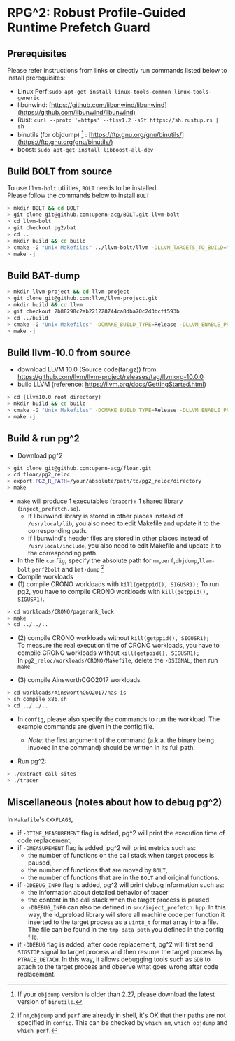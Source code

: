 # RPG^2: Robust Profile-Guided Runtime Prefetch Guard


## Prerequisites
Please refer instructions from links or directly run commands listed below to install prerequisites: 
- Linux Perf:`sudo apt-get install linux-tools-common linux-tools-generic` 
- libunwind: [https://github.com/libunwind/libunwind](https://github.com/libunwind/libunwind) 
- Rust: `curl --proto '=https' --tlsv1.2 -sSf https://sh.rustup.rs | sh` 
- binutils (for objdump) [^1] : [https://ftp.gnu.org/gnu/binutils/](https://ftp.gnu.org/gnu/binutils/) 
- boost: `sudo apt-get install libboost-all-dev` 
[^1]:If your `objdump` version is older than 2.27, please download the latest version of `binutils`.  


## Build BOLT from source
To use `llvm-bolt` utilities, `BOLT` needs to be installed. \
Please follow the commands below to install `BOLT` 
```bash
> mkdir BOLT && cd BOLT
> git clone git@github.com:upenn-acg/BOLT.git llvm-bolt
> cd llvm-bolt 
> git checkout pg2/bat
> cd ..
> mkdir build && cd build
> cmake -G "Unix Makefiles" ../llvm-bolt/llvm -DLLVM_TARGETS_TO_BUILD="X86;AArch64" -DCMAKE_BUILD_TYPE=Release -DLLVM_ENABLE_ASSERTIONS=ON -DLLVM_ENABLE_PROJECTS="clang;lld;bolt"
> make -j
```

## Build BAT-dump
```bash
> mkdir llvm-project && cd llvm-project
> git clone git@github.com:llvm/llvm-project.git
> mkdir build && cd llvm
> git checkout 2b88298c2ab221228744ca8dba70c2d3bcff593b
> cd ../build
> cmake -G "Unix Makefiles" -DCMAKE_BUILD_TYPE=Release -DLLVM_ENABLE_PROJECTS="clang;compiler-rt;bolt" ../llvm
> make -j
```

## Build llvm-10.0 from source
- download LLVM 10.0 (Source code(tar.gz)) from https://github.com/llvm/llvm-project/releases/tag/llvmorg-10.0.0
- build LLVM (reference: https://llvm.org/docs/GettingStarted.html)
```bash
> cd {llvm10.0 root directory}
> mkdir build && cd build
> cmake -G "Unix Makefiles" -DCMAKE_BUILD_TYPE=Release -DLLVM_ENABLE_PROJECTS="clang;compiler-rt" ../llvm
> make -j
```

## Build & run pg^2
- Download pg^2
```bash
> git clone git@github.com:upenn-acg/floar.git
> cd floar/pg2_reloc
> export PG2_R_PATH=/your/absolute/path/to/pg2_reloc/directory
> make
```
- `make` will produce 1 executables (`tracer`)+ 1 shared library (`inject_prefetch.so`). 
   * If libunwind library is stored in other places instead of `/usr/local/lib`, you also need to edit Makefile and update it to the corresponding path.
   * If libunwind's header files are stored in other places instead of `/usr/local/include`, you also need to edit Makefile and update it to the corresponding path. 
- In the file `config`, specify the absolute path for `nm`,`perf`,`objdump`,`llvm-bolt`,`perf2bolt` and `bat-dump` [^3]
   [^3]: if `nm`,`objdump` and `perf` are already in shell, it's OK that their paths are not specified in `config`. This can be checked by `which nm`, `which objdump` and `which perf`.
- Compile workloads
- (1) compile CRONO workloads with `kill(getppid(), SIGUSR1);` To run pg2, you have to compile CRONO workloads with `kill(getppid(), SIGUSR1)`.
```bash
> cd workloads/CRONO/pagerank_lock
> make
> cd ../../..
```
- (2) compile CRONO workloads without `kill(getppid(), SIGUSR1);` \
To measure the real execution time of CRONO workloads, you have to compile CRONO workloads without `kill(getppid(), SIGUSR1);`\
In `pg2_reloc/workloads/CRONO/Makefile`, delete the `-DSIGNAL`, then run `make` 

- (3) compile AinsworthCGO2017 workloads
```bash
> cd workloads/AinsworthCGO2017/nas-is
> sh compile_x86.sh
> cd ../../..
```
- In `config`, please also specify the commands to run the workload. The example commands are given in the config file. 
   * _Note_: the first argument of the command (a.k.a. the binary being invoked in the command) should be written in its full path. 

- Run pg^2:
```bash
> ./extract_call_sites
> ./tracer
```

## Miscellaneous (notes about how to debug pg^2)
In `Makefile`'s `CXXFLAGS`,
- if `-DTIME_MEASUREMENT` flag is added, pg^2 will print the execution time of code replacement;
- if `-DMEASUREMENT` flag is added, pg^2 will print metrics such as:  
  * the number of functions on the call stack when target process is paused,
  * the number of functions that are moved by `BOLT`,
  * the number of functions that are in the `BOLT` and original functions.
- if `-DDEBUG_INFO` flag is added, pg^2 will print debug information such as:
  * the information about detailed behavior of tracer
  * the content in the call stack when the target process is paused
  * `-DDEBUG_INFO` can also be defined in `src/inject_prefetch.hpp`. In this way, the ld_preload library will store all machine code per function it inserted to the target process as a `uint8_t` format array into a file. The file can be found in the `tmp_data_path` you defined in the config file. 
- if `-DDEBUG` flag is added, after code replacement, pg^2 will first send `SIGSTOP` signal to target process and then resume the target process by `PTRACE_DETACH`. In this way, it allows debugging tools such as `GDB` to attach to the target process and observe what goes wrong after code replacement.


